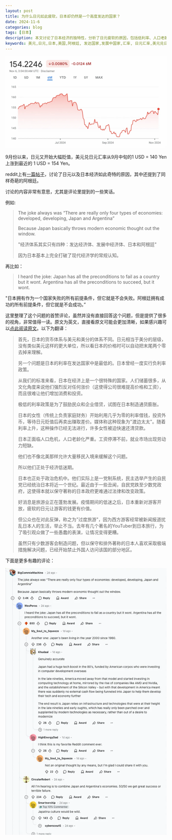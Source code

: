 ```yaml
---
layout: post
title: 为什么日元如此疲软，日本却仍然是一个高度发达的国家？
date: 2024-11-6
categories: blog
tags: [日本]
description: 本文讨论了日本经济的独特性，分析了日元疲软的原因，包括低利率、人口老龄化、以及政治体制的影响。尽管面临经济低迷和劳动力短缺，日本的旅游业因日元贬值而蓬勃发展，但也引发了对过度旅游的担忧，导致部分地区开始限制外国游客的进入。
keywords: 美元,日元,日本,美国,阿根廷, 发达国家,发展中国家,汇率, 日元汇率,美元兑日元汇率
---
```



![USD/JPY exchange rate trend](/img/usd_yen_interest_rate_trend.png)

9月份以来，日元又开始大幅贬值，美元兑日元汇率从9月中旬的1 USD = 140 Yen 上涨到最近的 1 USD = 154 Yen。

reddit上有[一篇帖子](https://www.reddit.com/r/explainlikeimfive/comments/1gid21q/eli5_why_is_the_japanese_yen_so_weak_yet_japan_is/)，讨论了日元以及日本经济如此奇特的原因，其中还提到了同样奇葩的阿根廷。

讨论的内容非常有意思，尤其是评论里提到的一些笑话。

例如:

> The joke always was “There are really only four types of economies: developed, developing, Japan and Argentina”
> 
> 
> Because Japan basically throws modern economic thought out the window.
> 
> "经济体系其实只有四种：发达经济体、发展中经济体、日本和阿根廷"
> 
> 因为日本基本上完全打破了现代经济学的常规认知。
> 

再比如：

> I heard the joke: Japan has all the preconditions to fail as a country but it wont. Argentina has all the preconditions to succeed, but it wont.

"日本拥有作为一个国家失败的所有前提条件，但它就是不会失败。阿根廷拥有成功的所有前提条件，但它就是不会成功。”
> 

这里整理了这个问题的首赞评论，虽然并没有直接回答这个问题，但是提供了很多的视角，非常值得一读。原文为英文，直接看原文可能会更加清晰，如果感兴趣可以[点此阅读原文](https://www.reddit.com/r/explainlikeimfive/comments/1gid21q/eli5_why_is_the_japanese_yen_so_weak_yet_japan_is/)。以下为翻译：

> 首先，日本的货币体系与美元和美分的体系不同。日元相当于美分的层级，没有类似美元这样的更大单位，所以看日本的价格时可以自动把末尾两个零去掉来理解。
> 
> 
> 另一个问题是日本的利率在发达国家中是最低的。日本曾经一度实行负利率政策。
> 
> 从我们的标准来看，日本在经济上是一个很特殊的国家。人们储蓄很多，从文化角度来说他们强烈反对任何涨价（这使得公司很难提高价格和工资），而且很难让他们增加消费和投资。
> 
> 极低的利率政策是为了鼓励民众和企业借贷，试图在日本制造通货膨胀。
> 
> 日本的女性（传统上负责家庭财务）开始利用几乎为零的利率借钱，投资外币，等待日元贬值后再卖出赚取差价。媒体称这种现象为"渡边太太"。随着利率上升，这种操作已经无法进行，许多女性被迫快速还清贷款。
> 
> 日本正面临人口危机，人口老龄化严重。工资停滞不前，就业市场出现劳动力短缺。
> 
> 他们也不像北美那样允许大量移民入境来缓解这个问题。
> 
> 所以他们正处于经济低迷期。
> 
> 日本也正处于政治危机中。他们实际上是一党制系统，民主选举产生的自民党已经统治日本将近一个世纪。最近由于一些丑闻，自民党跌至少数党政府，这使得本就以保守著称的日本政府更难通过法律和改变政策。
> 
> 好消息是旅游业正在蓬勃发展。疫情期间的低迷之后，日本重新对游客开放，疲软的日元让游客的钱更有价值。
> 
> 但公众也在对此反弹，称之为"过度旅游"，因为西方游客经常被新闻报道扰乱日本人的生活，举止不当。去年有几个著名的YouTuber到日本旅行，为了吸引观众做了一些愚蠢的表演，让情况变得更糟。
> 
> 虽然只有少数游客会制造问题，但以保守和排外著称的日本人喜欢采取极端措施解决问题，已经开始禁止外国人访问该国的部分地区。
> 

下面是更多有趣的评论：

![why is the Japanese yen so weak yet Japan is a highly developed country ?](/img/usd_yen_reddit_discussion.png)

